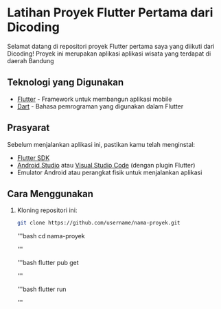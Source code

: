 # Latihan Proyek Flutter Pertama dari Dicoding

Selamat datang di repositori proyek Flutter pertama saya yang diikuti dari Dicoding! Proyek ini merupakan aplikasi aplikasi wisata yang terdapat di daerah Bandung

## Teknologi yang Digunakan

- [Flutter](https://flutter.dev) - Framework untuk membangun aplikasi mobile
- [Dart](https://dart.dev) - Bahasa pemrograman yang digunakan dalam Flutter

## Prasyarat

Sebelum menjalankan aplikasi ini, pastikan kamu telah menginstal:

- [Flutter SDK](https://flutter.dev/docs/get-started/install)
- [Android Studio](https://developer.android.com/studio) atau [Visual Studio Code](https://code.visualstudio.com/) (dengan plugin Flutter)
- Emulator Android atau perangkat fisik untuk menjalankan aplikasi

## Cara Menggunakan

1. Kloning repositori ini:

   ```bash
   git clone https://github.com/username/nama-proyek.git

   ```

   '''bash
   cd nama-proyek

   '''

   '''bash
   flutter pub get

   '''

   '''bash
   flutter run

   '''
